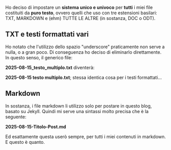 Ho deciso di impostare un **sistema unico e univoco** per **tutti** i miei file costituiti da **puro testo**, ovvero quelli che uso con tre estensioni basilari: TXT, MARKDOWN e (ehm) TUTTE LE ALTRE (in sostanza, DOC o ODT).

## TXT e testi formattati vari

Ho notato che l'utilizzo dello spazio "underscore" praticamente non serve a nulla, o a gran poco. Di conseguenza ho deciso di eliminarlo direttamente. In questo senso, il generico file:

**2025-08-15_testo_multiplo.txt** diventerà:

**2025-08-15 testo multiplo.txt**; stessa identica cosa per i testi formattati...

## Markdown

In sostanza, i file markdown li utilizzo solo per postare in questo blog, basato su Jekyll. Quindi mi serve una sintassi molto precisa che è la seguente: 

**2025-08-15-Titolo-Post.md**

Ed esattamente questa userò sempre, per tutti i miei contenuti in markdown. E questo è quanto.
